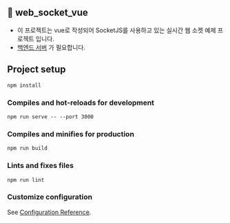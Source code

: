 📌 web_socket_vue
-
* 이 프로젝트는 vue로 작성되어 SocketJS를 사용하고 있는 실시간 웹 소켓 예제 프로젝트 입니다.
* [백엔드 서버](https://github.com/donghyeon0725/web_socket) 가 필요합니다.

## Project setup
```
npm install
```

### Compiles and hot-reloads for development
```
npm run serve -- --port 3000
```

### Compiles and minifies for production
```
npm run build
```

### Lints and fixes files
```
npm run lint
```

### Customize configuration
See [Configuration Reference](https://cli.vuejs.org/config/).
